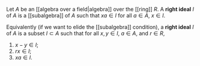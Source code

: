 Let $A$ be an [[algebra over a field|algebra]] over the [[ring]] $R$. A **right ideal** $I$ of $A$ is a [[subalgebra]] of $A$ such that $xa\in I$ for all $a\in A$, $x\in I$. 

Equivalently (if we want to elide the [[subalgebra]] condition), a **right ideal** $I$ of $A$ is a subset $I\subset A$ such that for all $x,y\in I$, $a\in A$, and $r\in R$,
1. $x-y\in I$;
2. $rx\in I$;
3. $xa\in I$. 
